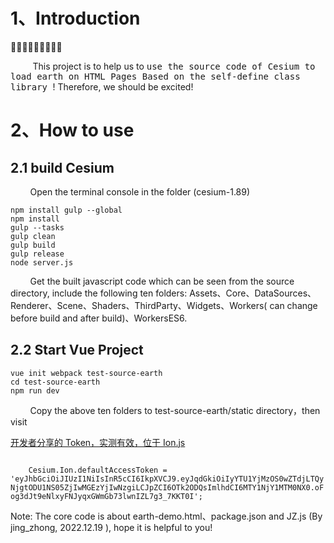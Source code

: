 # 1、Introduction

<h>🔔🔔🔔🥪🥪🥪🍔🍔🍔</h>

<p>&nbsp;&nbsp;&nbsp;&nbsp;&nbsp;&nbsp;&nbsp;&nbsp; This project is to help us to <kbd>use the source code of Cesium to load earth on HTML Pages Based on the self-define class library </kbd>! Therefore, we should be excited!</p>

# 2、How to use

## 2.1 build Cesium

&nbsp;&nbsp;&nbsp;&nbsp;&nbsp;&nbsp;&nbsp;&nbsp;Open the terminal console in the folder (cesium-1.89)

<pre>
<code class="bash">npm install gulp --global
npm install
gulp --tasks
gulp clean
gulp build
gulp release
node server.js</code>
</pre>

&nbsp;&nbsp;&nbsp;&nbsp;&nbsp;&nbsp;&nbsp;&nbsp;Get the built javascript code which can be seen from the source directory, include the following ten folders: Assets、Core、DataSources、Renderer、Scene、Shaders、ThirdParty、Widgets、Workers( can change before build and after build)、WorkersES6.

## 2.2 Start Vue Project

<pre>
<code class="bash">vue init webpack test-source-earth
cd test-source-earth
npm run dev</code>
</pre>

&nbsp;&nbsp;&nbsp;&nbsp;&nbsp;&nbsp;&nbsp;&nbsp;Copy the above ten folders to test-source-earth/static directory，then visit

[开发者分享的 Token，实测有效，位于 Ion.js](./test-source-earth//static/jjg-source-Earth/Core/Ion.js)

 <code>
    Cesium.Ion.defaultAccessToken = 'eyJhbGciOiJIUzI1NiIsInR5cCI6IkpXVCJ9.eyJqdGkiOiIyYTU1YjMzOS0wZTdjLTQyNjgtODU1NS05ZjIwMGEzYjIwNzgiLCJpZCI6OTk2ODQsImlhdCI6MTY1NjY1MTM0NX0.oFog3dJt9eNlxyFNJyqxGWmGb73lwnIZL7g3_7KKT0I';
</code>

Note: The core code is about earth-demo.html、package.json and JZ.js (By jing_zhong, 2022.12.19 ), hope it is helpful to you!
